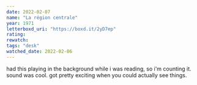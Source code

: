 ```yaml
---
date: 2022-02-07
name: "La région centrale"
year: 1971
letterboxd_uri: "https://boxd.it/2yD7ep"
rating: 
rewatch: 
tags: "desk"
watched_date: 2022-02-06
---
```


had this playing in the background while i was reading, so i'm counting it. sound was cool. got pretty exciting when you could actually see things.
